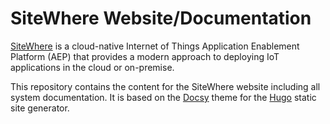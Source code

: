 # SiteWhere Website/Documentation

[SiteWhere](https://sitewhere.io) is a cloud-native Internet of Things Application Enablement Platform (AEP) that provides a modern approach to deploying IoT applications in the cloud or on-premise.

This repository contains the content for the SiteWhere website including all system documentation. It is based
on the [Docsy](https://www.docsy.dev/) theme for the [Hugo](https://gohugo.io/) static site generator.
